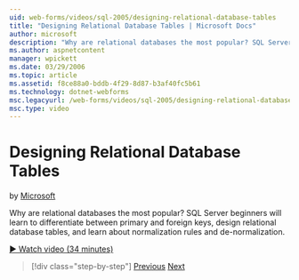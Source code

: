 ```yaml
---
uid: web-forms/videos/sql-2005/designing-relational-database-tables
title: "Designing Relational Database Tables | Microsoft Docs"
author: microsoft
description: "Why are relational databases the most popular? SQL Server beginners will learn to differentiate between primary and foreign keys, design relational database..."
ms.author: aspnetcontent
manager: wpickett
ms.date: 03/29/2006
ms.topic: article
ms.assetid: f8ce88a0-bddb-4f29-8d87-b3af40fc5b61
ms.technology: dotnet-webforms
msc.legacyurl: /web-forms/videos/sql-2005/designing-relational-database-tables
msc.type: video
---
```

Designing Relational Database Tables
====================
by [Microsoft](https://github.com/microsoft)

Why are relational databases the most popular? SQL Server beginners will learn to differentiate between primary and foreign keys, design relational database tables, and learn about normalization rules and de-normalization.

[&#9654; Watch video (34 minutes)](https://channel9.msdn.com/Blogs/ASP-NET-Site-Videos/designing-relational-database-tables)

> [!div class="step-by-step"]
> [Previous](more-about-column-data-types-and-other-properties.md)
> [Next](manipulating-database-data.md)
